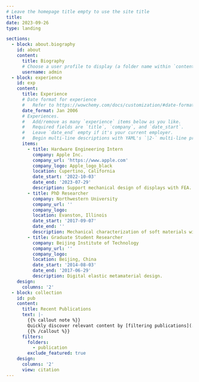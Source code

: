 ```yaml
---
# Leave the homepage title empty to use the site title
title:
date: 2023-09-26
type: landing

sections:
  - block: about.biography
    id: about
    content:
      title: Biography
      # Choose a user profile to display (a folder name within `content/authors/`)
      username: admin
  - block: experience
    id: exp
    content:
      title: Experience
      # Date format for experience
      #   Refer to https://wowchemy.com/docs/customization/#date-format
      date_format: Jan 2006
      # Experiences.
      #   Add/remove as many `experience` items below as you like.
      #   Required fields are `title`, `company`, and `date_start`.
      #   Leave `date_end` empty if it's your current employer.
      #   Begin multi-line descriptions with YAML's `|2-` multi-line prefix.
      items:
        - title: Hardware Engineering Intern
          company: Apple Inc.
          company_url: 'https://www.apple.com'
          company_logo: Apple_logo_black
          location: Cupertino, California
          date_start: '2022-10-03'
          date_end: '2023-07-29'
          description: Support mechanical design of displays with FEA. Focusing on vibration related topics.
        - title: PhD Researcher
          company: Northwestern University
          company_url: ''
          company_logo: 
          location: Evanston, Illinois
          date_start: '2017-09-07'
          date_end: ''
          description: Mechanical characterization of soft materials with optical coherence elastography.
        - title: Graduate Student Researcher
          company: Beijing Institute of Technology
          company_url: ''
          company_logo: 
          location: Beijing, China
          date_start: '2014-08-03'
          date_end: '2017-06-29'
          description: Digital elastic metamaterial design.
    design:
      columns: '2'
  - block: collection
    id: pub
    content:
      title: Recent Publications
      text: |-
        {{% callout note %}}
        Quickly discover relevant content by [filtering publications](./publication/).
        {{% /callout %}}
      filters:
        folders:
          - publication
        exclude_featured: true
    design:
      columns: '2'
      view: citation
---
```

